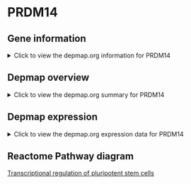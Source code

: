 <h1>PRDM14</h1>

<h2>Gene information</h2>
<details>
  <summary>Click to view the depmap.org information for PRDM14</summary>
  <iframe src="https://depmap.org/portal/gene/PRDM14?tab=about" style="border:none;width:100%;height:800px"></iframe>
</details>

<h2>Depmap overview</h2>
<details>
  <summary>Click to view the depmap.org summary for PRDM14</summary>
  <iframe src="https://depmap.org/portal/gene/PRDM14?tab=overview" style="border:none;width:100%;height:800px"></iframe>
</details>

<h2>Depmap expression</h2>
<details>
  <summary>Click to view the depmap.org expression data for PRDM14</summary>
  <iframe src="https://depmap.org/portal/gene/PRDM14?tab=characterization" style="border:none;width:100%;height:800px"></iframe>
</details>



<h2>Reactome Pathway diagram</h2>
<a href="https://reactome.org/PathwayBrowser/#/R-HSA-452723" target="_BLANK">Transcriptional regulation of pluripotent stem cells</a>



